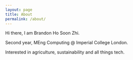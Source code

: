 ```yaml
---
layout: page
title: About
permalink: /about/
---
```


Hi there, I am Brandon Ho Soon Zhi.

Second year, MEng Computing @ Imperial College London.

Interested in agriculture, sustainability and all things tech.